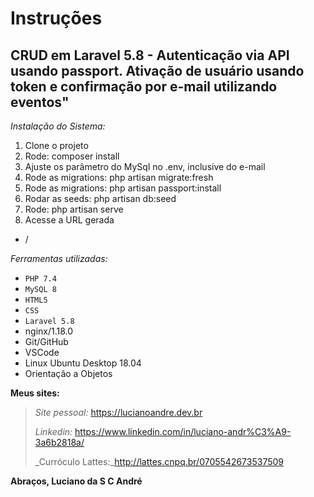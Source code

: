 # **Instruções**
## CRUD em Laravel 5.8 - Autenticação via API usando passport. Ativação de usuário usando token e confirmação por e-mail utilizando eventos"

_Instalação do Sistema:_

1. Clone o projeto
2. Rode: composer install
5. Ajuste os parâmetro do MySql no .env, inclusive do e-mail
6. Rode as migrations: php artisan migrate:fresh
7. Rode as migrations: php artisan passport:install
8. Rodar as seeds: php artisan db:seed
9. Rode: php artisan serve
10. Acesse a URL gerada
- /

_Ferramentas utilizadas:_
- `PHP 7.4`
- `MySQL 8`
- `HTML5`
- `CSS`
- `Laravel 5.8`
- nginx/1.18.0
- Git/GitHub
- VSCode
- Linux Ubuntu Desktop 18.04
- Orientação a Objetos

**Meus sites:**
> _Site pessoal:_ https://lucianoandre.dev.br
>
> _Linkedin:_ https://www.linkedin.com/in/luciano-andr%C3%A9-3a6b2818a/
>
> _Curróculo Lattes:_http://lattes.cnpq.br/0705542673537509

**Abraços, Luciano da S C André**

